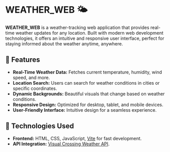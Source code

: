 # WEATHER_WEB 🌤️

**WEATHER_WEB** is a weather-tracking web application that provides real-time weather updates for any location. Built with modern web development technologies, it offers an intuitive and responsive user interface, perfect for staying informed about the weather anytime, anywhere.

## 🌟 Features

- **Real-Time Weather Data:** Fetches current temperature, humidity, wind speed, and more.
- **Location Search:** Users can search for weather conditions in cities or specific coordinates.
- **Dynamic Backgrounds:** Beautiful visuals that change based on weather conditions.
- **Responsive Design:** Optimized for desktop, tablet, and mobile devices.
- **User-Friendly Interface:** Intuitive design for a seamless experience.

## 🔧 Technologies Used

- **Frontend:** HTML, CSS, JavaScript, [Vite](https://vitejs.dev/) for fast development.
- **API Integration:** [Visual Crossing Weather API](https://www.visualcrossing.com/).
